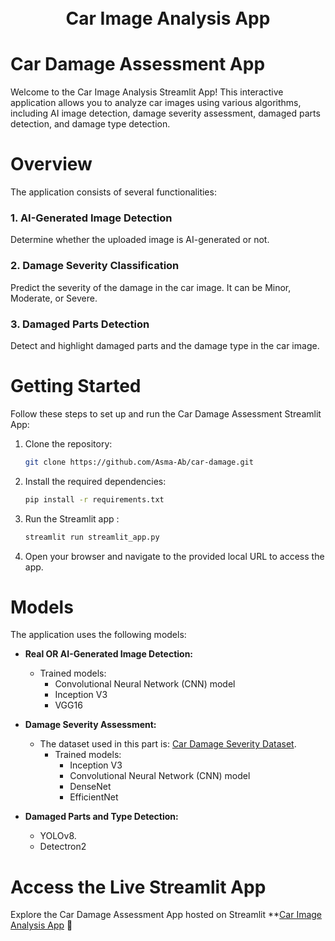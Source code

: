 <h1 align="center">
  <br>
  Car Image Analysis App
</h1>

# Car Damage Assessment App

Welcome to the Car Image Analysis Streamlit App! This interactive application allows you to analyze car images using various algorithms, including AI image detection, damage severity assessment, damaged parts detection, and damage type detection.

# Overview

The application consists of several functionalities:

### 1. AI-Generated Image Detection

Determine whether the uploaded image is AI-generated or not.

### 2. Damage Severity Classification

Predict the severity of the damage in the car image. It can be Minor, Moderate, or Severe.

### 3. Damaged Parts Detection

Detect and highlight damaged parts and the damage type in the car image.


# Getting Started

Follow these steps to set up and run the Car Damage Assessment Streamlit App:

1. Clone the repository:

   ```bash
   git clone https://github.com/Asma-Ab/car-damage.git
2. Install the required dependencies:
    ```bash
   pip install -r requirements.txt
3. Run the Streamlit app :
    ```bash
    streamlit run streamlit_app.py
4. Open your browser and navigate to the provided local URL to access the app.

# Models

The application uses the following models:

- **Real OR AI-Generated Image Detection:**
    - Trained models:
      - Convolutional Neural Network (CNN) model
      - Inception V3
      - VGG16

- **Damage Severity Assessment:**
  - The dataset used in this part is: [Car Damage Severity Dataset](https://www.kaggle.com/datasets/prajwalbhamere/car-damage-severity-dataset).
    - Trained models:
      - Inception V3
      - Convolutional Neural Network (CNN) model
      - DenseNet
      - EfficientNet

- **Damaged Parts and Type Detection:**
  - YOLOv8.
  - Detectron2
# Access the Live Streamlit App
 Explore the Car Damage Assessment App hosted on Streamlit **[Car Image Analysis App](https://aiornot.streamlit.app/) 🚀

